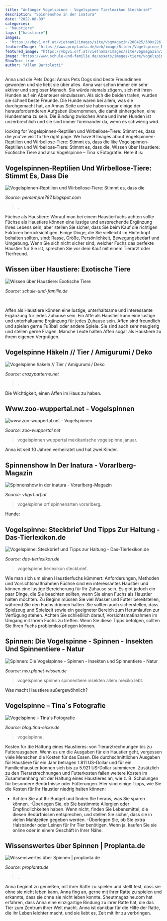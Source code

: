 ```yaml
---
title: "Anfänger Vogelspinne : Vogelspinne Tierlexikon Steckbrief"
description: "Spinnenshow in der inatura"
date: "2022-08-09"
categories:
- "haustiere"
tags: ["haustiere"]
images:
- "https://vbgv1.orf.at/vietnam2/images/site/vbgmagazin/200425/300x226_vogelspinne.jpg"
featuredImage: "https://www.proplanta.de/web/image/Bilder/Vogelspinne_Bild_idb1298896215_1024.jpg"
featured_image: "https://vbgv1.orf.at/vietnam2/images/site/vbgmagazin/200425/300x226_vogelspinne.jpg"
image: "https://www.schule-und-familie.de/assets/images/tiere/vogelspinne.jpg"
ShowToc: true
author: "Allen Bartoletti"
---
```



Anna und die Pets Dogs: Annas Pets Dogs sind beste Freundinnen geworden und sie liebt sie über alles.
Anna war schon immer ein sehr aktiver und sorgloser Mensch. Sie würde niemals zögern, sich mit ihren Hunden auf ein Abenteuer einzulassen. Als sich die beiden trafen, wurden sie schnell beste Freunde. Die Hunde waren bei allem, was sie durchgemacht hat, an Annas Seite und sie haben sogar einige der herausfordernderen Aufgaben übernommen, die damit einhergehen, eine Hundemama zu sein. Die Bindung zwischen Anna und ihren Hunden ist unzerbrechlich und sie sind immer füreinander da, wenn es schwierig wird.

	

		
looking for Vogelspinnen-Reptilien und Wirbellose-Tiere: Stimmt es, dass die you've visit to the right page. We have 9 Images about Vogelspinnen-Reptilien und Wirbellose-Tiere: Stimmt es, dass die like Vogelspinnen-Reptilien und Wirbellose-Tiere: Stimmt es, dass die, Wissen über Haustiere: Exotische Tiere and also Vogelspinne – Tina´s Fotografie. Here it is:
		
    
## Vogelspinnen-Reptilien Und Wirbellose-Tiere: Stimmt Es, Dass Die

<img loading=lazy src="https://1.bp.blogspot.com/-1c6dW1vbI0s/VUfW5m686zI/AAAAAAAAAMw/jq9PILPtAmM/s1600/51618517.jpg" onerror="this.onerror=null;this.src='https://tse1.mm.bing.net/th?id=OIP.Sv_JxXW80-nFFoK5MrtcWgHaFj&amp;pid=15.1';" alt="Vogelspinnen-Reptilien und Wirbellose-Tiere: Stimmt es, dass die">

_Source: persempre787.blogspot.com_

>. 

	

Füchse als Haustiere: Worauf man bei einem Haustierfuchs achten sollte
Füchse als Haustiere können eine lustige und ansprechende Ergänzung Ihres Lebens sein, aber stellen Sie sicher, dass Sie beim Kauf die richtigen Faktoren berücksichtigen. Einige Dinge, die Sie vielleicht im Hinterkopf behalten sollten, sind: Rasse, Größe, Persönlichkeit, Bewegungsbedarf und Umgebung. Wenn Sie sich nicht sicher sind, welcher Fuchs das perfekte Haustier für Sie ist, sprechen Sie vor dem Kauf mit einem Tierarzt oder Tierfreund.

    
## Wissen über Haustiere: Exotische Tiere

<img loading=lazy src="https://www.schule-und-familie.de/assets/images/tiere/vogelspinne.jpg" onerror="this.onerror=null;this.src='https://tse2.mm.bing.net/th?id=OIP.om9hi8rGKebcqk1jqSe0sQHaE8&amp;pid=15.1';" alt="Wissen über Haustiere: Exotische Tiere">

_Source: schule-und-familie.de_

>. 

	

Affen als Haustiere können eine lustige, unterhaltsame und interessante Ergänzung für jedes Zuhause sein.
Ein Affe als Haustier kann eine lustige und unterhaltsame Ergänzung für jedes Zuhause sein. Affen sind freundlich und spielen gerne Fußball oder andere Spiele. Sie sind auch sehr neugierig und stellen gerne Fragen. Manche Leute halten Affen sogar als Haustiere zu ihrem eigenen Vergnügen.

    
## Vogelspinne Häkeln // Tier / Amigurumi / Deko

<img loading=lazy src="https://www.crazypatterns.net/uploads/cache/items/2017/10/32507/preview/vogelspinne-veronika-haekelanleitung-1186339665-601x450.jpg" onerror="this.onerror=null;this.src='https://tse3.mm.bing.net/th?id=OIP.Letx4eP0kIxMU1ilNai9yQHaFi&amp;pid=15.1';" alt="Vogelspinne häkeln // Tier / Amigurumi / Deko">

_Source: crazypatterns.net_

>. 

	

Die Wichtigkeit, einen Affen im Haus zu haben.

    
## Www.zoo-wuppertal.net - Vogelspinnen

<img loading=lazy src="https://www.zoo-wuppertal.net/0-pics/4-tiere/wirbellose/spinnentiere/webspinnen/vogelspinnen/mexikanische-rotknievogelspinne/2012/20120115/20120115-030-mexikanische-rotknie-vogelspinne-.jpg" onerror="this.onerror=null;this.src='https://tse3.mm.bing.net/th?id=OIP.ZN5teH9Ij6nfMcg6K2n46wHaG7&amp;pid=15.1';" alt="www.zoo-wuppertal.net - Vogelspinnen">

_Source: zoo-wuppertal.net_

>vogelspinnen wuppertal mexikanische vogelspinne januar. 

	

Anna ist seit 10 Jahren verheiratet und hat zwei Kinder.

    
## Spinnenshow In Der Inatura - Vorarlberg-Magazin

<img loading=lazy src="https://vbgv1.orf.at/vietnam2/images/site/vbgmagazin/200425/300x226_vogelspinne.jpg" onerror="this.onerror=null;this.src='https://tse2.mm.bing.net/th?id=OIP.jvN9ov42b7Oz-CJId8zfkgAAAA&amp;pid=15.1';" alt="Spinnenshow in der inatura - Vorarlberg-Magazin">

_Source: vbgv1.orf.at_

>vogelspinne orf spinnenarten vorarlberg. 

	

Hunde:

    
## Vogelspinne: Steckbrief Und Tipps Zur Haltung - Das-Tierlexikon.de

<img loading=lazy src="https://www.das-tierlexikon.de/wp-content/uploads/vogelspinne-brasilien.jpg" onerror="this.onerror=null;this.src='https://tse2.mm.bing.net/th?id=OIP.SPTC67UcToUeXgDlP9X-NAHaE6&amp;pid=15.1';" alt="Vogelspinne: Steckbrief und Tipps zur Haltung - Das-Tierlexikon.de">

_Source: das-tierlexikon.de_

>vogelspinne tierlexikon steckbrief. 

	

Wie man sich um einen Haustierfuchs kümmert: Anforderungen, Methoden und Vorsichtsmaßnahmen
Füchse sind ein interessantes Haustier und können eine lustige Bereicherung für Ihr Zuhause sein. Es gibt jedoch ein paar Dinge, die Sie beachten sollten, wenn Sie einen Fuchs als Haustier halten möchten. Zu Beginn müssen Sie viel Wasser und Futter bereitstellen, während Sie den Fuchs drinnen halten. Sie sollten auch sicherstellen, dass Spielzeug und Spielzeit sowie ein geeigneter Bereich zum Herumlaufen zur Verfügung stehen. Achten Sie schließlich darauf, Vorsichtsmaßnahmen im Umgang mit Ihrem Fuchs zu treffen. Wenn Sie diese Tipps befolgen, sollten Sie Ihren Fuchs problemlos pflegen können.

    
## Spinnen: Die Vogelspinne - Spinnen - Insekten Und Spinnentiere - Natur

<img loading=lazy src="https://neu.planet-wissen.de/natur/insekten_und_spinnentiere/spinnen/spinnen-rotbeinvogelspinne-100~_v-gseapremiumxl.jpg" onerror="this.onerror=null;this.src='https://tse3.mm.bing.net/th?id=OIP.CHW15vmrQadwIqPsbL9n5wHaEK&amp;pid=15.1';" alt="Spinnen: Die Vogelspinne - Spinnen - Insekten und Spinnentiere - Natur">

_Source: neu.planet-wissen.de_

>vogelspinne spinnen spinnentiere insekten allem mexiko lebt. 

	

Was macht Haustiere außergewöhnlich?

    
## Vogelspinne – Tina´s Fotografie

<img loading=lazy src="http://blog.tina-eicke.de/wp-content/uploads/2015/04/vogelspinne.jpg" onerror="this.onerror=null;this.src='https://tse4.mm.bing.net/th?id=OIP.bRug9WYuK4Q6hXI205r5GAHaEq&amp;pid=15.1';" alt="Vogelspinne – Tina´s Fotografie">

_Source: blog.tina-eicke.de_

>vogelspinne. 

	

Kosten für die Haltung eines Haustieres: von Tierarztrechnungen bis zu Futterausgaben.
Wenn es um die Ausgaben für ein Haustier geht, vergessen viele Menschen die Kosten für das Essen. Die durchschnittlichen Ausgaben für Haustiere für ein Jahr betragen 1.811 US-Dollar und für ein Familienhaustier können sich bis zu 5.921 US-Dollar summieren. Zusätzlich zu den Tierarztrechnungen und Futterkosten fallen weitere Kosten im Zusammenhang mit der Haltung eines Haustieres an, wie z. B. Schulungen für besondere Bedürfnisse oder Fütterungen. Hier sind einige Tipps, wie Sie die Kosten für Ihr Haustier niedrig halten können:
- Achten Sie auf Ihr Budget und finden Sie heraus, was Sie sparen können.
-Überlegen Sie, ob Sie bestimmte Allergien oder Empfindlichkeiten haben. Wenn nicht, finden Sie Lebensmittel, die diesen Bedürfnissen entsprechen, und stellen Sie sicher, dass sie in vielen Mahlzeiten gegeben werden.
-Überlegen Sie, ob Sie extra Halsbänder oder Leinen für Ihr Tier benötigen. Wenn ja, kaufen Sie sie online oder in einem Geschäft in Ihrer Nähe.

    
## Wissenswertes über Spinnen | Proplanta.de

<img loading=lazy src="https://www.proplanta.de/web/image/Bilder/Vogelspinne_Bild_idb1298896215_1024.jpg" onerror="this.onerror=null;this.src='https://tse1.mm.bing.net/th?id=OIP.01aziU5afN4HYBKzOVMwQAHaF-&amp;pid=15.1';" alt="Wissenswertes über Spinnen | proplanta.de">

_Source: proplanta.de_

>. 

	

Anna beginnt zu genießen, mit ihrer Ratte zu spielen und stellt fest, dass sie ohne sie nicht leben kann.
Anna fing an, gerne mit ihrer Ratte zu spielen und erkannte, dass sie ohne sie nicht leben konnte. Sheutmagazine.com hat erfahren, dass Anna eine einzigartige Bindung zu ihrer Ratte hat, die das Tier zum Zentrum ihrer Welt macht. Anna ist dankbar für die Hilfe der Ratte, die ihr Leben leichter macht, und sie liebt es, Zeit mit ihr zu verbringen.

